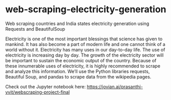 # web-scraping-electricity-generation
Web scraping countries and India states electricity generation using Requests and BeautifulSoup 

Electricity is one of the most important blessings that science has given to mankind. It has also become a part of modern life and one cannot think of a world without it. Electricity has many uses in our day-to-day life. The use of electricity is increasing day by day. The growth of the electricity sector will be important to sustain the economic output of the country. Because of these innumerable uses of electricity, it is highly recommended to scrape and analyze this information. We’ll use the Python libraries requests, Beautiful Soup, and pandas to scrape data from the wikipedia pages.

Check out the Jupyter notebook here:  https://jovian.ai/prasanthi-vvit/webscraping-project-final
